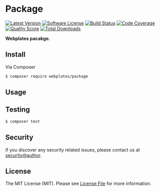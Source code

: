 # Package

[![Latest Version](https://img.shields.io/github/release/webplates/package.svg?style=flat-square)](https://github.com/webplates/package/releases)
[![Software License](https://img.shields.io/badge/license-MIT-brightgreen.svg?style=flat-square)](LICENSE)
[![Build Status](https://img.shields.io/travis/webplates/package.svg?style=flat-square)](https://travis-ci.org/webplates/package)
[![Code Coverage](https://img.shields.io/scrutinizer/coverage/g/webplates/package.svg?style=flat-square)](https://scrutinizer-ci.com/g/webplates/package)
[![Quality Score](https://img.shields.io/scrutinizer/g/webplates/package.svg?style=flat-square)](https://scrutinizer-ci.com/g/webplates/package)
[![Total Downloads](https://img.shields.io/packagist/dt/webplates/package.svg?style=flat-square)](https://packagist.org/packages/webplates/package)

**Webplates pacakge.**


## Install

Via Composer

``` bash
$ composer require webplates/package
```


## Usage


## Testing

``` bash
$ composer test
```


## Security

If you discover any security related issues, please contact us at [security@author](mailto:security@author.me).


## License

The MIT License (MIT). Please see [License File](LICENSE) for more information.
